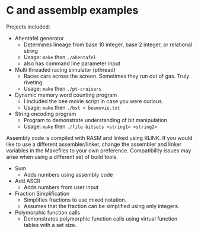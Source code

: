 # C and assemblp examples

Projects included:
* Ahentafel generator
	* Determines lineage from base 10 integer, base 2 integer, or relational string
	* Usage: `make` then `./ahentafel`
	* also has command line parameter input
* Multi threaded racing simulator (pthread)
	* Races cars across the screen. Sometimes they run out of gas. Truly riveting.
	* Usage: `make` then `./pt-cruisers`
* Dynamic memory word counting program
	* I included the bee movie script in case you were curious.
	* Usage: `make` then `./bst < beemovie.txt`
* String encoding program
	* Program to demonstrate understanding of bit manipulation
	* Usage: `make` then `./file-bitsets <string1> <string2>`

Assembly code is compiled with RASM and linked using RLINK. If you would like to use a different assembler/linker, change the assembler and linker variables in the Makefiles to your own preference. Compatibility issues may arise when using a different set of build tools.

* Sum
    * Adds numbers using assembly code
* Add ASCII
    * Adds numbers from user input
* Fraction Simplification
    * Simplifies fractions to use mixed notation.
    * Assumes that the fraction can be simplified using only integers.
* Polymorphic function calls
    * Demonstrates polymorphic function calls using virtual function tables with a set size.
